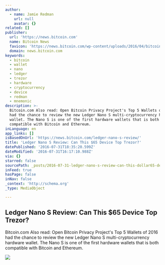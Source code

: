 ```yaml
---
author:
  - name: Jamie Redman
    url: null
    avatar: {}
related: []
publisher:
  url: 'https://news.bitcoin.com'
  name: Bitcoin News
  favicon: 'https://news.bitcoin.com/wp-content/uploads/2016/04/bitcoin_fav.png'
  domain: news.bitcoin.com
keywords:
  - bitcoin
  - wallet
  - nano
  - ledger
  - trezor
  - hardware
  - cryptocurrency
  - device
  - redman
  - mnemonic
description: >-
  Bitcoin.com Also read: Open Bitcoin Privacy Project's Top 5 Wallets of 2016
  had the chance to review the new Ledger Nano S multi-cryptocurrency hardware
  wallet. The Nano S is one of the first hardware wallets that is both
  compatible with Bitcoin and Ethereum.
inLanguage: en
app_links: []
isBasedOnUrl: 'https://news.bitcoin.com/ledger-nano-s-review/'
title: 'Ledger Nano S Review: Can This $65 Device Top Trezor?'
datePublished: '2016-07-31T18:35:20.599Z'
dateModified: '2016-07-31T16:17:10.988Z'
via: {}
starred: false
sourcePath: _posts/2016-07-31-ledger-nano-s-review-can-this-dollar65-device-top-trezor.md
inFeed: true
hasPage: false
inNav: false
_context: 'http://schema.org'
_type: MediaObject

---
```

<article style=""><h1>Ledger Nano S Review: Can This $65 Device Top Trezor?</h1><p>Bitcoin.com Also read: Open Bitcoin Privacy Project's Top 5 Wallets of 2016 had the chance to review the new Ledger Nano S multi-cryptocurrency hardware wallet. The Nano S is one of the first hardware wallets that is both compatible with Bitcoin and Ethereum.</p><img src="https://news.bitcoin.com/wp-content/uploads/2016/07/13646695_1731184570479217_441088537_o-1024x768.jpg" /></article>